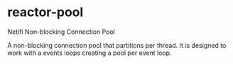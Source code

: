# reactor-pool
Netifi Non-blocking Connection Pool

A non-blocking connection pool that partitions per thread. It is designed to work with a events loops creating a pool per event loop. 

